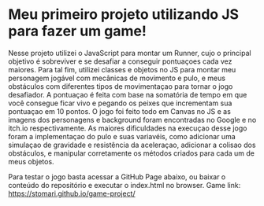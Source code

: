   <h1>Meu primeiro projeto utilizando JS para fazer um game!</h1>

  Nesse projeto utilizei o JavaScript para montar um Runner, cujo o principal objetivo é sobreviver e se desafiar a conseguir pontuaçoes cada vez maiores. Para tal fim, utilizei classes e objetos no JS para montar meu personagem jogável com mecânicas de movimento e pulo, e meus obstáculos com diferentes tipos de movimentaçao para tornar o jogo desafiador. 
 A pontuaçao é feita com base na somatória de tempo em que você consegue ficar vivo e pegando os peixes que incrementam sua pontuaçao em 10 pontos.
 O jogo foi feito todo em Canvas no JS e as imagens dos personagens e background foram encontradas no Google e no itch.io respectivamente.
 As maiores dificuldades na execuçao desse jogo foram a implementaçao do pulo e suas variavéis, como adicionar uma simulaçao de gravidade e resistência da aceleraçao, adicionar a colisao dos obstáculos, e manipular corretamente os métodos criados para cada um de meus objetos.
 
 Para testar o jogo basta acessar a GitHub Page abaixo, ou baixar o conteúdo do repositório e executar o index.html no browser.
 Game link: https://stomari.github.io/game-project/
